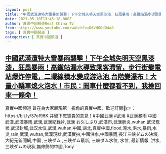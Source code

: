 ```yaml
---
layout: post
title: "中國武漢遭特大雷暴雨襲擊！下午全城失明天空黑漆漆，狂風暴雨！高鐵站漏水導致乘客滯留，步行街變電站爆炸停電，二環線積水變成游泳池,台階變瀑布！大量小轎車熄火泡水！市民：開車什麼都看不到，我撿回來一條命！"
date: 2021-05-10T13:45:18.000Z
author: 真實中國頻道Real China TV
from: https://www.youtube.com/watch?v=D6VHO0dO4a0
tags: [ 真實中國頻道 ]
categories: [ 真實中國頻道 ]
---
```

<!--1620654318000-->
[中國武漢遭特大雷暴雨襲擊！下午全城失明天空黑漆漆，狂風暴雨！高鐵站漏水導致乘客滯留，步行街變電站爆炸停電，二環線積水變成游泳池,台階變瀑布！大量小轎車熄火泡水！市民：開車什麼都看不到，我撿回來一條命！](https://www.youtube.com/watch?v=D6VHO0dO4a0)
------

<div>
真實中國頻道 旨在為大家展現第一視角的真實中國，歡迎訂閱💖👉：https://bit.ly/37of96K  并留下您寶貴的意見！#中國武漢 #武漢 #武漢暴雨 中國武漢,武漢暴雨,武漢,武漢紀錄片,武漢 お久しぶり,武漢市,武漢肺炎,wuhan,武汉现状,武汉封城,武汉水位,武漢,wuhan,中國,湖北,真實中國,flood,淹水,洪水,暴雨,水災,rain,武漢,wuhan,武漢現狀,武漢實拍,中國洪水,中國暴雨,長江三峡ダムの決壊,大紀元新聞網,中国 ,三峡ダム ,三峡ダム最新, 三峡ダム水位, 水位, 最新情報, 洪水, 三峡ダムの現状,無修飾的中國,Tony
</div>
